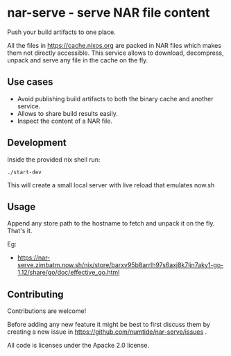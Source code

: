 # nar-serve - serve NAR file content

Push your build artifacts to one place.

All the files in https://cache.nixos.org are packed in NAR files which makes
them not directly accessible. This service allows to download, decompress,
unpack and serve any file in the cache on the fly.

## Use cases

* Avoid publishing build artifacts to both the binary cache and another service.
* Allows to share build results easily.
* Inspect the content of a NAR file.

## Development

Inside the provided nix shell run:

```
./start-dev
```

This will create a small local server with live reload that emulates now.sh

## Usage

Append any store path to the hostname to fetch and unpack it on
the fly. That's it.

Eg:

* https://nar-serve.zimbatm.now.sh/nix/store/barxv95b8arrlh97s6axj8k7ljn7aky1-go-1.12/share/go/doc/effective_go.html

## Contributing

Contributions are welcome!

Before adding any new feature it might be best to first discuss them by
creating a new issue in https://github.com/numtide/nar-serve/issues .

All code is licenses under the Apacke 2.0 license.
